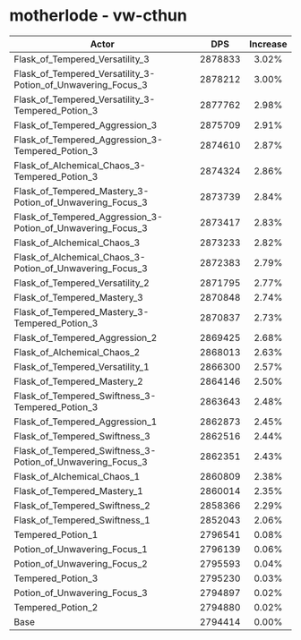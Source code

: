 # motherlode - vw-cthun
| Actor | DPS | Increase |
|---|:---:|:---:|
|Flask_of_Tempered_Versatility_3|2878833|3.02%|
|Flask_of_Tempered_Versatility_3-Potion_of_Unwavering_Focus_3|2878212|3.00%|
|Flask_of_Tempered_Versatility_3-Tempered_Potion_3|2877762|2.98%|
|Flask_of_Tempered_Aggression_3|2875709|2.91%|
|Flask_of_Tempered_Aggression_3-Tempered_Potion_3|2874610|2.87%|
|Flask_of_Alchemical_Chaos_3-Tempered_Potion_3|2874324|2.86%|
|Flask_of_Tempered_Mastery_3-Potion_of_Unwavering_Focus_3|2873739|2.84%|
|Flask_of_Tempered_Aggression_3-Potion_of_Unwavering_Focus_3|2873417|2.83%|
|Flask_of_Alchemical_Chaos_3|2873233|2.82%|
|Flask_of_Alchemical_Chaos_3-Potion_of_Unwavering_Focus_3|2872383|2.79%|
|Flask_of_Tempered_Versatility_2|2871795|2.77%|
|Flask_of_Tempered_Mastery_3|2870848|2.74%|
|Flask_of_Tempered_Mastery_3-Tempered_Potion_3|2870837|2.73%|
|Flask_of_Tempered_Aggression_2|2869425|2.68%|
|Flask_of_Alchemical_Chaos_2|2868013|2.63%|
|Flask_of_Tempered_Versatility_1|2866300|2.57%|
|Flask_of_Tempered_Mastery_2|2864146|2.50%|
|Flask_of_Tempered_Swiftness_3-Tempered_Potion_3|2863643|2.48%|
|Flask_of_Tempered_Aggression_1|2862873|2.45%|
|Flask_of_Tempered_Swiftness_3|2862516|2.44%|
|Flask_of_Tempered_Swiftness_3-Potion_of_Unwavering_Focus_3|2862351|2.43%|
|Flask_of_Alchemical_Chaos_1|2860809|2.38%|
|Flask_of_Tempered_Mastery_1|2860014|2.35%|
|Flask_of_Tempered_Swiftness_2|2858366|2.29%|
|Flask_of_Tempered_Swiftness_1|2852043|2.06%|
|Tempered_Potion_1|2796541|0.08%|
|Potion_of_Unwavering_Focus_1|2796139|0.06%|
|Potion_of_Unwavering_Focus_2|2795593|0.04%|
|Tempered_Potion_3|2795230|0.03%|
|Potion_of_Unwavering_Focus_3|2794897|0.02%|
|Tempered_Potion_2|2794880|0.02%|
|Base|2794414|0.00%|
